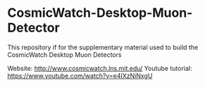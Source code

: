 # CosmicWatch-Desktop-Muon-Detector
This repository if for the supplementary material used to build the CosmicWatch Desktop Muon Detectors

Website: http://www.cosmicwatch.lns.mit.edu/
Youtube tutorial: https://www.youtube.com/watch?v=e4IXzNiNxgU